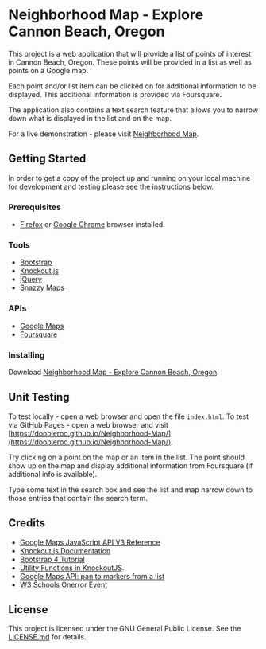 # Neighborhood Map - Explore Cannon Beach, Oregon    
This project is a web application that will provide a list of points of interest in Cannon Beach, Oregon. These points will be provided in a list as well as points on a Google map.

Each point and/or list item can be clicked on for additional information to be displayed. This additional information is provided via Foursquare.

The application also contains a text search feature that allows you to narrow down what is displayed in the list and on the map. 

For a live demonstration - please visit [Neighborhood Map](https://doobieroo.github.io/Neighborhood-Map/).

## Getting Started
In order to get a copy of the project up and running on your local machine for development and testing please see the instructions below.

### Prerequisites
- [Firefox](https://www.mozilla.org/en-US/firefox/new/) or [Google Chrome](https://www.google.com/chrome/browser/features.html?brand=CHBD&gclid=CjwKCAjw_dTMBRBHEiwApIzn_LkIhLMmU2yEU8pU-EfT_9fzVZ2YfH0S3Pk63j-6YulHZt-buUfuohoC7hIQAvD_BwE&dclid=CImvofPc3tUCFRfdYgodupMCzw) browser installed.

### Tools
- [Bootstrap](https://getbootstrap.com/)
- [Knockout.js](http://knockoutjs.com/)
- [jQuery](https://jquery.com/)
- [Snazzy Maps](https://snazzymaps.com/)

### APIs
- [Google Maps](https://developers.google.com/maps/documentation/javascript/)
- [Foursquare](https://developer.foursquare.com/)

### Installing
Download [Neighborhood Map - Explore Cannon Beach, Oregon](https://github.com/doobieroo/Neighborhood-Map).

## Unit Testing
To test locally - open a web browser and open the file `index.html`.
To test via GitHub Pages - open a web browser and visit [https://doobieroo.github.io/Neighborhood-Map/](https://doobieroo.github.io/Neighborhood-Map/).

Try clicking on a point on the map or an item in the list. The point should show up on the map and display additional information from Foursquare (if additional info is available).

Type some text in the search box and see the list and map narrow down to those entries that contain the search term.

## Credits
- [Google Maps JavaScript API V3 Reference](https://developers.google.com/maps/documentation/javascript/reference)
- [Knockout.js Documentation](http://knockoutjs.com/documentation/introduction.html)
- [Bootstrap 4 Tutorial](https://www.w3schools.com/bootstrap4/)
- [Utility Functions in KnockoutJS](http://www.knockmeout.net/2011/04/utility-functions-in-knockoutjs.html).
- [Google Maps API: pan to markers from a list](https://stackoverflow.com/questions/14306098/google-maps-api-pan-to-markers-from-a-list)
- [W3 Schools Onerror Event](https://www.w3schools.com/jsref/event_onerror.asp)

## License
This project is licensed under the GNU General Public License. See the [LICENSE.md](https://github.com/doobieroo/Neighborhood-Map/blob/master/LICENSE) for details.




